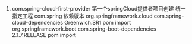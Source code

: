 1. com.spring-cloud-first-provider 第一个springCloud提供者项目创建
    统一指定工程 com.spring 依赖版本
    <dependencyManagement>
        <dependencies>
            <dependency>
                <groupId>org.springframework.cloud</groupId>
                <artifactId>com.spring-cloud-dependencies</artifactId>
                <version>Greenwich.SR1</version>
                <type>pom</type>
                <scope>import</scope>
            </dependency>
            <dependency>
                <groupId>org.springframework.boot</groupId>
                <artifactId>com.spring-boot-dependencies</artifactId>
                <version>2.1.7.RELEASE</version>
                <type>pom</type>
                <scope>import</scope>
            </dependency>
    </dependencyManagement>
 
 
